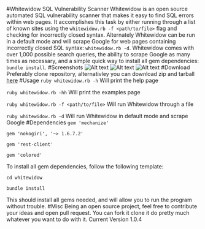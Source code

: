 #Whitewidow SQL Vulnerability Scanner
Whitewidow is an open source automated SQL vulnerability scanner that makes it easy to find SQL errors within web pages.
It accomplishes this task by either running through a list of known sites using the `whitewidow.rb -f <path/to/file>`
flag and checking for incorrectly closed syntax. Alternately Whitewidow can be run in a default mode and will scrape
Google for web pages containing incorrectly closed SQL syntax: `whitewidow.rb -d`. Whitewidow comes with over 1,000
possible search queries, the ability to scrape Google as many times as necessary, and a simple quick way to install all
gem dependencies: `bundle install`.
#Screenshots
![Alt text](http://s27.postimg.org/6eklae1vn/githubpic3.jpg "Credits, legal, TOS")
![Alt text](http://s8.postimg.org/bla4ebk6d/githubpic.jpg "Defualt Mode")
![Alt text](http://s16.postimg.org/bpfx65cad/githubpic2.jpg "File Mode")
#Download
Preferably clone repository, alternativley you can download zip and tarball [here](https://github.com/Ekultek/whitewidow/releases/tag/1.0.4)
#Usage
`ruby whitewidow.rb -h` Will print the help page

`ruby whitewidow.rb -hh` Will print the examples page

`ruby whitewidow.rb -f <path/to/file>` Will run Whitewidow through a file

`ruby whitewidow.rb -d` Will run Whitewidow in default mode and scrape Google
#Dependencies
`gem 'mechanize'`

`gem 'nokogiri', '~> 1.6.7.2'`

`gem 'rest-client'`

`gem 'colored'`

To install all gem dependencies, follow the following template:

`cd whitewidow`

`bundle install`

This should install all gems needed, and will allow you to run the program without trouble.
#Misc
Being an open source project, feel free to contribute your ideas and open pull request. You can fork it clone it do pretty much whatever you want to do with it.
Current Version 1.0.4
